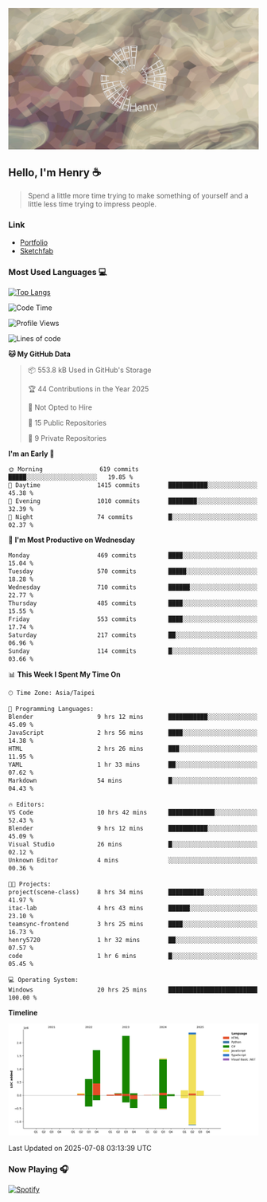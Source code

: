 ![](./images/cover.jpg)

## Hello, I'm Henry :coffee:
> Spend a little more time trying to make something of yourself and a little less time trying to impress people.

### Link
- [Portfolio](https://drive.google.com/file/d/1kb96bzn4Bhdb4pImsUvKz9Oi9cx455D2/view?usp=drivesdk)
- [Sketchfab](https://sketchfab.com/henry4294967296/models)

### Most Used Languages 💻
 [![Top Langs](https://github-readme-stats.vercel.app/api/top-langs/?username=henry5720&theme=tokyonight&hide_title=true)](https://github.com/henry5720?tab=repositories)

<!--START_SECTION:waka-->
![Code Time](http://img.shields.io/badge/Code%20Time-20%20hrs%2037%20mins-blue)

![Profile Views](http://img.shields.io/badge/Profile%20Views-251-blue)

![Lines of code](https://img.shields.io/badge/From%20Hello%20World%20I%27ve%20Written-9.1%20million%20lines%20of%20code-blue)

**🐱 My GitHub Data** 

> 📦 553.8 kB Used in GitHub's Storage 
 > 
> 🏆 44 Contributions in the Year 2025
 > 
> 🚫 Not Opted to Hire
 > 
> 📜 15 Public Repositories 
 > 
> 🔑 9 Private Repositories 
 > 
**I'm an Early 🐤** 

```text
🌞 Morning                619 commits         █████░░░░░░░░░░░░░░░░░░░░   19.85 % 
🌆 Daytime                1415 commits        ███████████░░░░░░░░░░░░░░   45.38 % 
🌃 Evening                1010 commits        ████████░░░░░░░░░░░░░░░░░   32.39 % 
🌙 Night                  74 commits          █░░░░░░░░░░░░░░░░░░░░░░░░   02.37 % 
```
📅 **I'm Most Productive on Wednesday** 

```text
Monday                   469 commits         ████░░░░░░░░░░░░░░░░░░░░░   15.04 % 
Tuesday                  570 commits         █████░░░░░░░░░░░░░░░░░░░░   18.28 % 
Wednesday                710 commits         ██████░░░░░░░░░░░░░░░░░░░   22.77 % 
Thursday                 485 commits         ████░░░░░░░░░░░░░░░░░░░░░   15.55 % 
Friday                   553 commits         ████░░░░░░░░░░░░░░░░░░░░░   17.74 % 
Saturday                 217 commits         ██░░░░░░░░░░░░░░░░░░░░░░░   06.96 % 
Sunday                   114 commits         █░░░░░░░░░░░░░░░░░░░░░░░░   03.66 % 
```


📊 **This Week I Spent My Time On** 

```text
🕑︎ Time Zone: Asia/Taipei

💬 Programming Languages: 
Blender                  9 hrs 12 mins       ███████████░░░░░░░░░░░░░░   45.09 % 
JavaScript               2 hrs 56 mins       ████░░░░░░░░░░░░░░░░░░░░░   14.38 % 
HTML                     2 hrs 26 mins       ███░░░░░░░░░░░░░░░░░░░░░░   11.95 % 
YAML                     1 hr 33 mins        ██░░░░░░░░░░░░░░░░░░░░░░░   07.62 % 
Markdown                 54 mins             █░░░░░░░░░░░░░░░░░░░░░░░░   04.43 % 

🔥 Editors: 
VS Code                  10 hrs 42 mins      █████████████░░░░░░░░░░░░   52.43 % 
Blender                  9 hrs 12 mins       ███████████░░░░░░░░░░░░░░   45.09 % 
Visual Studio            26 mins             █░░░░░░░░░░░░░░░░░░░░░░░░   02.12 % 
Unknown Editor           4 mins              ░░░░░░░░░░░░░░░░░░░░░░░░░   00.36 % 

🐱‍💻 Projects: 
project(scene-class)     8 hrs 34 mins       ██████████░░░░░░░░░░░░░░░   41.97 % 
itac-lab                 4 hrs 43 mins       ██████░░░░░░░░░░░░░░░░░░░   23.10 % 
teamsync-frontend        3 hrs 25 mins       ████░░░░░░░░░░░░░░░░░░░░░   16.73 % 
henry5720                1 hr 32 mins        ██░░░░░░░░░░░░░░░░░░░░░░░   07.57 % 
code                     1 hr 6 mins         █░░░░░░░░░░░░░░░░░░░░░░░░   05.45 % 

💻 Operating System: 
Windows                  20 hrs 25 mins      █████████████████████████   100.00 % 
```

**Timeline**

![Lines of Code chart](https://raw.githubusercontent.com/henry5720/henry5720/main/assets/bar_graph.png)


 Last Updated on 2025-07-08 03:13:39 UTC
<!--END_SECTION:waka-->

### Now Playing 🎧
[![Spotify](https://spotify-recently-played-beta.vercel.app/api/spotify)](https://open.spotify.com/user/31uznrpamxhroyd2bt7xchxgnhce)

<!--
**henry5720/henry5720** is a ✨ _special_ ✨ repository because its `README.md` (this file) appears on your GitHub profile.

Here are some ideas to get you started:

- 🔭 I’m currently working on ...
- 🌱 I’m currently learning ...
- 👯 I’m looking to collaborate on ...
- 🤔 I’m looking for help with ...
- 💬 Ask me about ...
- 📫 How to reach me: ...
- 😄 Pronouns: ...
- ⚡ Fun fact: ...
-->
